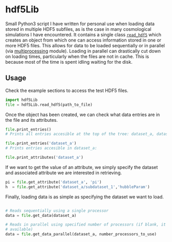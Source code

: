 hdf5Lib
=======
Small Python3 script I have written for personal use when loading data stored in multiple HDF5 subfiles, as is the case in many cosmological simulations I have encountered. It contains a single class [`read_hdf5`](https://github.com/VictorForouhar/hdf5Lib/blob/07ba32dcfc3eb546a94cfd6bb38628a3ea2a2262/hdf5Lib.py#L7) which creates an object from which one can access information stored in one or more HDF5 files. This allows for data to be loaded sequentially or in parallel (via [multiprocessing](https://docs.python.org/3/library/multiprocessing.html) module). Loading in parallel can drastically cut down on loading times, particularly when the files are not in cache. This is because most of the time is spent idling waiting for the disk.

Usage
-------
Check the example sections to access the test HDF5 files.

```python
import hdf5Lib
file = hdf5Lib.read_hdf5(path_to_file)
```
Once the object has been created, we can check what data entries are in the file and its attributes.
```python
file.print_entries()
# Prints all entries accesible at the top of the tree: dataset_a, dataset_b, dataset_c.

file.print_entries('dataset_a')
# Prints entries accesible in dataset_a:

file.print_attributes('dataset_a')
```

If we want to get the value of an attribute, we simply specify the dataset and associated attribute we are interested in retrieving.
```python
pi = file.get_attribute('dataset_a', 'pi')
h  = file.get_attribute('dataset_a/subdataset_1','hubbleParam')
```

Finally, loading data is as simple as specifying the dataset we want to load.
```python

# Reads sequentially using a single processor
data = file.get_data(dataset_a)

# Reads in parallel using specified number of processors (if blank, it defaults to maximum 
# available)
data = file.get_data_parallel(dataset_a, number_processors_to_use)
```


